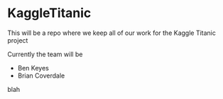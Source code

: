 # KaggleTitanic

This will be a repo where we keep all of our work for the Kaggle Titanic project

Currently the team will be
- Ben Keyes
- Brian Coverdale

blah